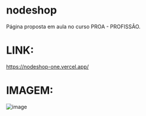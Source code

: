 # nodeshop

Página proposta em aula no curso PROA - PROFISSÃO.

# LINK:

https://nodeshop-one.vercel.app/

# IMAGEM:

![image](https://github.com/stephanymdias/nodeshop/assets/130869859/57dc405c-7b69-43f2-a5bd-f8b6a0611e15)
